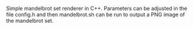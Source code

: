 Simple mandelbrot set renderer in C++. Parameters can be adjusted in the file config.h and
then mandelbrot.sh can be run to output a PNG image of the mandelbrot set.